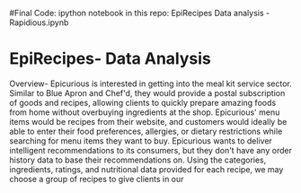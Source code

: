 #Final Code:
ipython notebook in this repo: EpiRecipes Data analysis - Rapidious.ipynb


# EpiRecipes- Data Analysis

Overview-
Epicurious is interested in getting into the meal kit service sector. Similar to Blue Apron and Chef'd, they would provide a postal subscription of goods and recipes, allowing clients to quickly prepare amazing foods from home without overbuying ingredients at the shop. Epicurious' menu items would be recipes from their website, and customers would ideally be able to enter their food preferences, allergies, or dietary restrictions while searching for menu items they want to buy. Epicurious wants to deliver intelligent recommendations to its consumers, but they don't have any order history data to base their recommendations on. Using the categories, ingredients, ratings, and nutritional data provided for each recipe, we may choose a group of recipes to give clients in our

